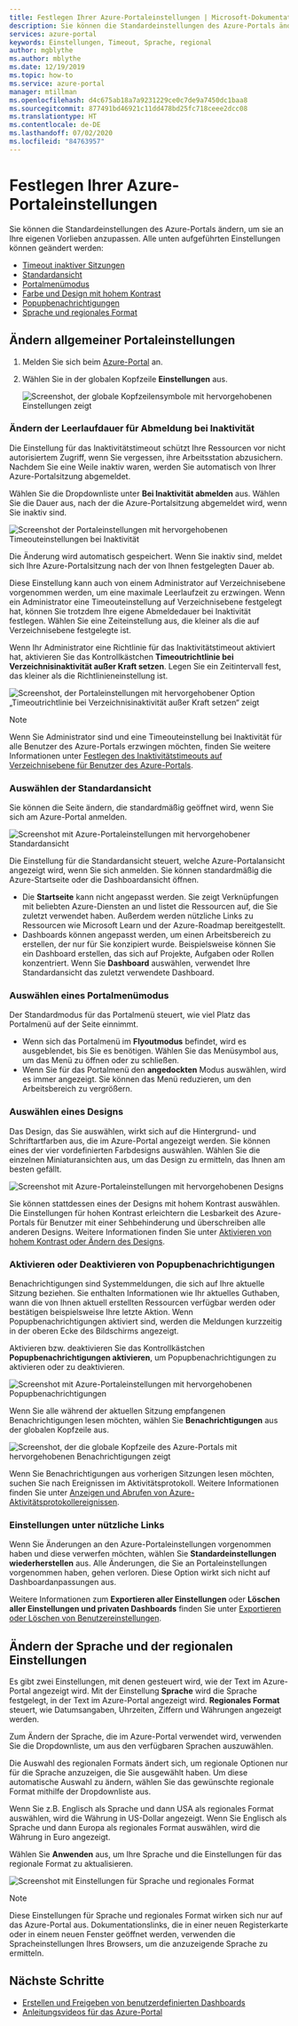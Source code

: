 ```yaml
---
title: Festlegen Ihrer Azure-Portaleinstellungen | Microsoft-Dokumentation
description: Sie können die Standardeinstellungen des Azure-Portals ändern, um sie an Ihre eigenen Vorlieben anzupassen. Zu den Einstellungen gehören das Timeout inaktiver Sitzungen, die Standardansicht, der Menümodus, der Kontrast, das Design, Benachrichtigungen sowie Sprache und regionale Formate.
services: azure-portal
keywords: Einstellungen, Timeout, Sprache, regional
author: mgblythe
ms.author: mblythe
ms.date: 12/19/2019
ms.topic: how-to
ms.service: azure-portal
manager: mtillman
ms.openlocfilehash: d4c675ab18a7a9231229ce0c7de9a7450dc1baa8
ms.sourcegitcommit: 877491bd46921c11dd478bd25fc718ceee2dcc08
ms.translationtype: HT
ms.contentlocale: de-DE
ms.lasthandoff: 07/02/2020
ms.locfileid: "84763957"
---
```

# <a name="set-your-azure-portal-preferences"></a>Festlegen Ihrer Azure-Portaleinstellungen

Sie können die Standardeinstellungen des Azure-Portals ändern, um sie an Ihre eigenen Vorlieben anzupassen. Alle unten aufgeführten Einstellungen können geändert werden:

* [Timeout inaktiver Sitzungen](#change-the-idle-duration-for-inactive-sign-out)
* [Standardansicht](#choose-your-default-view)
* [Portalmenümodus](#choose-a-portal-menu-mode)
* [Farbe und Design mit hohem Kontrast](#choose-a-theme)
* [Popupbenachrichtigungen](#enable-or-disable-pop-up-notifications)
* [Sprache und regionales Format](#change-language-and-regional-settings)

## <a name="change-general-portal-settings"></a>Ändern allgemeiner Portaleinstellungen

1. Melden Sie sich beim [Azure-Portal](https://portal.azure.com) an.
2. Wählen Sie in der globalen Kopfzeile **Einstellungen** aus.

    ![Screenshot, der globale Kopfzeilensymbole mit hervorgehobenen Einstellungen zeigt](./media/set-preferences/header-settings.png)

### <a name="change-the-idle-duration-for-inactive-sign-out"></a>Ändern der Leerlaufdauer für Abmeldung bei Inaktivität

Die Einstellung für das Inaktivitätstimeout schützt Ihre Ressourcen vor nicht autorisiertem Zugriff, wenn Sie vergessen, ihre Arbeitsstation abzusichern. Nachdem Sie eine Weile inaktiv waren, werden Sie automatisch von Ihrer Azure-Portalsitzung abgemeldet.

Wählen Sie die Dropdownliste unter **Bei Inaktivität abmelden** aus. Wählen Sie die Dauer aus, nach der die Azure-Portalsitzung abgemeldet wird, wenn Sie inaktiv sind.

   ![Screenshot der Portaleinstellungen mit hervorgehobenen Timeouteinstellungen bei Inaktivität](./media/set-preferences/inactive-signout-user.png)

Die Änderung wird automatisch gespeichert. Wenn Sie inaktiv sind, meldet sich Ihre Azure-Portalsitzung nach der von Ihnen festgelegten Dauer ab.

Diese Einstellung kann auch von einem Administrator auf Verzeichnisebene vorgenommen werden, um eine maximale Leerlaufzeit zu erzwingen. Wenn ein Administrator eine Timeouteinstellung auf Verzeichnisebene festgelegt hat, können Sie trotzdem Ihre eigene Abmeldedauer bei Inaktivität festlegen. Wählen Sie eine Zeiteinstellung aus, die kleiner als die auf Verzeichnisebene festgelegte ist.

Wenn Ihr Administrator eine Richtlinie für das Inaktivitätstimeout aktiviert hat, aktivieren Sie das Kontrollkästchen **Timeoutrichtlinie bei Verzeichnisinaktivität außer Kraft setzen**. Legen Sie ein Zeitintervall fest, das kleiner als die Richtlinieneinstellung ist.

   ![Screenshot, der Portaleinstellungen mit hervorgehobener Option „Timeoutrichtlinie bei Verzeichnisinaktivität außer Kraft setzen“ zeigt](./media/set-preferences/inactive-signout-override.png)


> [!NOTE]
> Wenn Sie Administrator sind und eine Timeouteinstellung bei Inaktivität für alle Benutzer des Azure-Portals erzwingen möchten, finden Sie weitere Informationen unter [Festlegen des Inaktivitätstimeouts auf Verzeichnisebene für Benutzer des Azure-Portals](admin-timeout.md).
>

### <a name="choose-your-default-view"></a>Auswählen der Standardansicht 

Sie können die Seite ändern, die standardmäßig geöffnet wird, wenn Sie sich am Azure-Portal anmelden.

   ![Screenshot mit Azure-Portaleinstellungen mit hervorgehobener Standardansicht](./media/set-preferences/default-view.png)

Die Einstellung für die Standardansicht steuert, welche Azure-Portalansicht angezeigt wird, wenn Sie sich anmelden. Sie können standardmäßig die Azure-Startseite oder die Dashboardansicht öffnen.

* Die **Startseite** kann nicht angepasst werden.  Sie zeigt Verknüpfungen mit beliebten Azure-Diensten an und listet die Ressourcen auf, die Sie zuletzt verwendet haben. Außerdem werden nützliche Links zu Ressourcen wie Microsoft Learn und der Azure-Roadmap bereitgestellt.
* Dashboards können angepasst werden, um einen Arbeitsbereich zu erstellen, der nur für Sie konzipiert wurde. Beispielsweise können Sie ein Dashboard erstellen, das sich auf Projekte, Aufgaben oder Rollen konzentriert. Wenn Sie **Dashboard** auswählen, verwendet Ihre Standardansicht das zuletzt verwendete Dashboard.

### <a name="choose-a-portal-menu-mode"></a>Auswählen eines Portalmenümodus

Der Standardmodus für das Portalmenü steuert, wie viel Platz das Portalmenü auf der Seite einnimmt.

* Wenn sich das Portalmenü im **Flyoutmodus** befindet, wird es ausgeblendet, bis Sie es benötigen. Wählen Sie das Menüsymbol aus, um das Menü zu öffnen oder zu schließen.
* Wenn Sie für das Portalmenü den **angedockten** Modus auswählen, wird es immer angezeigt. Sie können das Menü reduzieren, um den Arbeitsbereich zu vergrößern. 

### <a name="choose-a-theme"></a>Auswählen eines Designs

Das Design, das Sie auswählen, wirkt sich auf die Hintergrund- und Schriftartfarben aus, die im Azure-Portal angezeigt werden. Sie können eines der vier vordefinierten Farbdesigns auswählen. Wählen Sie die einzelnen Miniaturansichten aus, um das Design zu ermitteln, das Ihnen am besten gefällt.

   ![Screenshot mit Azure-Portaleinstellungen mit hervorgehobenen Designs](./media/set-preferences/theme.png)

Sie können stattdessen eines der Designs mit hohem Kontrast auswählen. Die Einstellungen für hohen Kontrast erleichtern die Lesbarkeit des Azure-Portals für Benutzer mit einer Sehbehinderung und überschreiben alle anderen Designs. Weitere Informationen finden Sie unter [Aktivieren von hohem Kontrast oder Ändern des Designs](azure-portal-change-theme-high-contrast.md).

### <a name="enable-or-disable-pop-up-notifications"></a>Aktivieren oder Deaktivieren von Popupbenachrichtigungen

Benachrichtigungen sind Systemmeldungen, die sich auf Ihre aktuelle Sitzung beziehen. Sie enthalten Informationen wie Ihr aktuelles Guthaben, wann die von Ihnen aktuell erstellten Ressourcen verfügbar werden oder bestätigen beispielsweise Ihre letzte Aktion. Wenn Popupbenachrichtigungen aktiviert sind, werden die Meldungen kurzzeitig in der oberen Ecke des Bildschirms angezeigt. 

Aktivieren bzw. deaktivieren Sie das Kontrollkästchen **Popupbenachrichtigungen aktivieren**, um Popupbenachrichtigungen zu aktivieren oder zu deaktivieren.

   ![Screenshot mit Azure-Portaleinstellungen mit hervorgehobenen Popupbenachrichtigungen](./media/set-preferences/popup-notifications.png)

Wenn Sie alle während der aktuellen Sitzung empfangenen Benachrichtigungen lesen möchten, wählen Sie **Benachrichtigungen** aus der globalen Kopfzeile aus.

   ![Screenshot, der die globale Kopfzeile des Azure-Portals mit hervorgehobenen Benachrichtigungen zeigt](./media/set-preferences/read-notifications.png)

Wenn Sie Benachrichtigungen aus vorherigen Sitzungen lesen möchten, suchen Sie nach Ereignissen im Aktivitätsprotokoll. Weitere Informationen finden Sie unter [Anzeigen und Abrufen von Azure-Aktivitätsprotokollereignissen](/azure/azure-monitor/platform/activity-log-view).

### <a name="settings-under-useful-links"></a>Einstellungen unter nützliche Links

Wenn Sie Änderungen an den Azure-Portaleinstellungen vorgenommen haben und diese verwerfen möchten, wählen Sie **Standardeinstellungen wiederherstellen** aus. Alle Änderungen, die Sie an Portaleinstellungen vorgenommen haben, gehen verloren. Diese Option wirkt sich nicht auf Dashboardanpassungen aus.

Weitere Informationen zum **Exportieren aller Einstellungen** oder **Löschen aller Einstellungen und privaten Dashboards** finden Sie unter [Exportieren oder Löschen von Benutzereinstellungen](azure-portal-export-delete-settings.md).

## <a name="change-language-and-regional-settings"></a>Ändern der Sprache und der regionalen Einstellungen

Es gibt zwei Einstellungen, mit denen gesteuert wird, wie der Text im Azure-Portal angezeigt wird. Mit der Einstellung **Sprache** wird die Sprache festgelegt, in der Text im Azure-Portal angezeigt wird. **Regionales Format** steuert, wie Datumsangaben, Uhrzeiten, Ziffern und Währungen angezeigt werden.

Zum Ändern der Sprache, die im Azure-Portal verwendet wird, verwenden Sie die Dropdownliste, um aus den verfügbaren Sprachen auszuwählen.

Die Auswahl des regionalen Formats ändert sich, um regionale Optionen nur für die Sprache anzuzeigen, die Sie ausgewählt haben. Um diese automatische Auswahl zu ändern, wählen Sie das gewünschte regionale Format mithilfe der Dropdownliste aus.

Wenn Sie z.B. Englisch als Sprache und dann USA als regionales Format auswählen, wird die Währung in US-Dollar angezeigt. Wenn Sie Englisch als Sprache und dann Europa als regionales Format auswählen, wird die Währung in Euro angezeigt.

Wählen Sie **Anwenden** aus, um Ihre Sprache und die Einstellungen für das regionale Format zu aktualisieren.

   ![Screenshot mit Einstellungen für Sprache und regionales Format](./media/set-preferences/language.png)

>[!NOTE]
>Diese Einstellungen für Sprache und regionales Format wirken sich nur auf das Azure-Portal aus. Dokumentationslinks, die in einer neuen Registerkarte oder in einem neuen Fenster geöffnet werden, verwenden die Spracheinstellungen Ihres Browsers, um die anzuzeigende Sprache zu ermitteln.
>

## <a name="next-steps"></a>Nächste Schritte

* [Erstellen und Freigeben von benutzerdefinierten Dashboards](azure-portal-dashboards.md)
* [Anleitungsvideos für das Azure-Portal](azure-portal-video-series.md)
